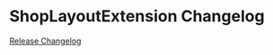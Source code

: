 # ShopLayoutExtension Changelog

[Release Changelog](https://github.com/spryker-shop/shop-layout-extension/releases)
